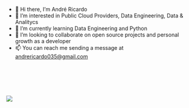 
- 👋 Hi there, I’m André Ricardo
- 👀 I’m interested in Public Cloud Providers, Data Engineering, Data & Analitycs
- 🌱 I’m currently learning Data Engineering and Python
- 💞️ I’m looking to collaborate on open source projects and personal growth as a developer
- 📫 You can reach me sending a message at andrericardo035@gmail.com

<br>
<br>
<br>
<br>


[<img src="https://img.shields.io/badge/AndréRicardo-0077B5.svg?&style=for-the-badge&logo=linkedin&logoColor=white" />](https://www.linkedin.com/in/andr%C3%A9-ricardo-286110118/)




